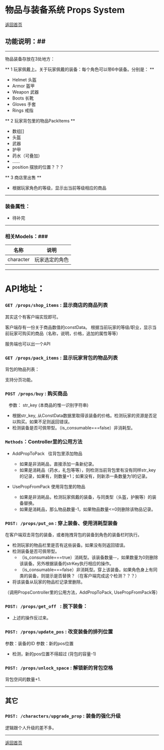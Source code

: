 # 物品与装备系统 Props System #

[返回首页](./index.md)

## 功能说明：##

------------------------------------------------------------------
物品装备存放在3处地方：

** 1 玩家佩戴上。关于玩家佩戴的装备：每个角色可以带6中装备。分别是： ** 

- Helmet 头盔
- Armor 盔甲
- Weapon 武器
- Boots 长靴
- Gloves 手套
- Rings 戒指

** 2 玩家背包里的物品PackItems **

 - 数组[]
 - 头盔
 - 武器
 - 护甲
 - 药水（可叠加）
 - ......
 - position 摆放的位置？？？
 
** 3 商店里出售 **

-  根据玩家角色的等级，显示出当前等级相应的商品

------------------------------------------------------------------
### **装备属性：**

- 待补完		


------------------------------------------------------------------
### 相关Models：###

|    名称   |         说明       
|-----------|-------------------
| character |玩家选定的角色


------------------------------------------------------------------


# API地址：

### `GET /props/shop_items` : 显示商店的商品列表

其实这个有客户端实现即可。

客户端存有一份关于商品数值的constData。
根据当前玩家的等级/职业，显示当前玩家可购买的商品（名称，说明，价格，追加的属性等等）

服务端也可以出一个API

### `GET /props/pack_items` : 显示玩家背包的物品列表

背包的物品列表：

支持分页功能。


### `POST /props/buy` : 购买商品
  
参数： str_key (本商品的惟一识别字符串)

- 根据str_key, 从ConstData数据里取得该装备的价格。检测玩家的资源是否足以购买。如果不足则返回错误。
- 检测装备是否可佩带型。（is_consumable===false）非消耗型。


### `Methods`：Controller里的公用方法

- AddPropToPack   往背包里添加物品

  - 如果是非消耗品，直接添加一条新纪录。
  - 如果是消耗品（药水，礼包等等），则检测当前背包里有没有同样str_key的记录，如果有，则数量+1；如果没有，则新添一条数量为1的记录。


- UsePropFromPack 使用背包里的物品

    - 如果是非消耗品，检测玩家佩戴的装备，与同类型（头盔，护腕等）的装备替换。
    - 如果是消耗品，那么物品数量-1，如果物品数量<=0则删除该物品记录。



### `POST: /props/put_on` : 穿上装备、使用消耗型装备

在客户端双击背包的装备，或者拖拽背包的装备到角色的装备栏时执行。


- 检测玩家的物品栏里是否有这些装备。如果没有则返回错误。
- 检测装备是否可佩带型。
  - （is_consumable===true）消耗型。该装备数量--，如果数量为0则删除该装备。另外根据装备的strKey执行相应的操作。
  - （is_consumable===false）非消耗型。穿上该装备。如果角色身上有同类的装备，则提示是否替换？（在客户端完成这个检测？？？）
- 将该装备从玩家的物品栏记录里删除。

（调用PropsController里的公用方法，AddPropToPack, UsePropFromPack等）

### `POST: /props/get_off ` : 脱下装备：

- 上述的操作反过来。


### `POST: /props/update_pos` : 改变装备的排列位置


参数：装备的ID
参数：新的pos位置

- 检测，新的pos位置不得超过 (背包的容量-1)


### `POST: /props/unlock_space` : 解锁新的背包空格

背包空间的数量+1.

-------------------------------------------------------------------------------


## 其它


### `POST: /characters/upgrade_prop` : 装备的强化升级

逻辑跟个人升级的差不多。

------------------------------------------------------------------

[返回首页](./index.md)


